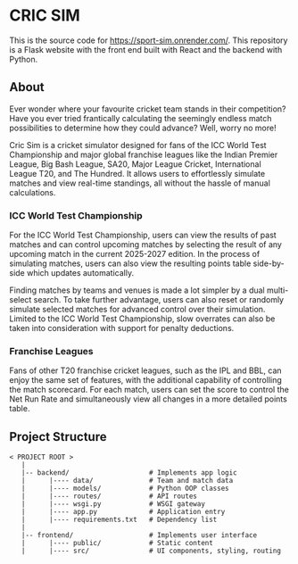 # CRIC SIM 
This is the source code for https://sport-sim.onrender.com/. This repository is a Flask website with the front end built with React and the backend with Python.

## About
Ever wonder where your favourite cricket team stands in their competition? Have you ever tried frantically calculating the seemingly endless match possibilities to determine how they could advance? Well, worry no more!

Cric Sim is a cricket simulator designed for fans of the ICC World Test Championship and major global franchise leagues like the Indian Premier League, Big Bash League, SA20, Major League Cricket, International League T20, and The Hundred. It allows users to effortlessly simulate matches and view real-time standings, all without the hassle of manual calculations.

### ICC World Test Championship
For the ICC World Test Championship, users can view the results of past matches and can control upcoming matches by selecting the result of any upcoming match in the current 2025-2027 edition. In the process of simulating matches, users can also view the resulting points table side-by-side which updates automatically. 

Finding matches by teams and venues is made a lot simpler by a dual multi-select search. To take further advantage, users can also reset or randomly simulate selected matches for advanced control over their simulation. Limited to the ICC World Test Championship, slow overrates can also be taken into consideration with support for penalty deductions.

### Franchise Leagues
Fans of other T20 franchise cricket leagues, such as the IPL and BBL, can enjoy the same set of features, with the additional capability of controlling the match scorecard. For each match, users can set the score to control the Net Run Rate and simultaneously view all changes in a more detailed points table.

## Project Structure
```
< PROJECT ROOT >
   |
   |-- backend/                    # Implements app logic
   |      |---- data/              # Team and match data
   |      |---- models/            # Python OOP classes
   |      |---- routes/            # API routes 
   |      |---- wsgi.py            # WSGI gateway
   |      |---- app.py             # Application entry 
   |      |---- requirements.txt   # Dependency list
   |
   |-- frontend/                   # Implements user interface
   |      |---- public/            # Static content
   |      |---- src/               # UI components, styling, routing
